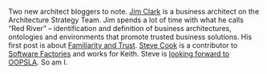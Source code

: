Two new architect bloggers to note. [Jim
Clark](http://blogs.msdn.com/jimclark) is a business architect on the
Architecture Strategy Team. Jim spends a lot of time with what he calls
“Red River” – identification and definition of business architectures,
ontologies and environments that promote trusted business solutions. His
first post is about [Familiarity and
Trust](http://blogs.msdn.com/jimclark/archive/2004/10/11/240905.aspx).
[Steve Cook](http://blogs.msdn.com/stevecook) is a contributor to
[Software Factories](http://www.softwarefactories.com/TheBook.html) and
works for Keith. Steve is [looking forward to
OOPSLA](http://blogs.msdn.com/stevecook/archive/2004/10/13/241843.aspx).
So am I.

